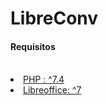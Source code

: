 # LibreConv

<h4><b>Requisitos</b></h4>
<br>
<u>
   <li>PHP : ^7.4</li>
   <li>Libreoffice: ^7 </li>
 </u>
 
 
